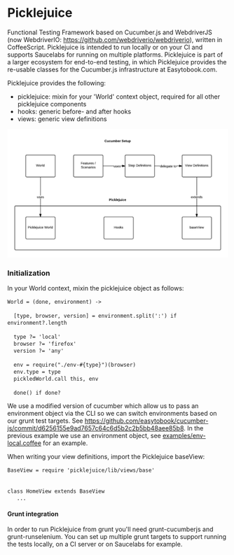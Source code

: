 # Picklejuice
Functional Testing Framework based on Cucumber.js and WebdriverJS (now WebdriverIO: https://github.com/webdriverio/webdriverio), written in CoffeeScript. Picklejuice is intended to run locally or on your CI and supports Saucelabs for running on multiple platforms.
Picklejuice is part of a larger ecosystem for end-to-end testing, in which Picklejuice provides the re-usable classes for the Cucumber.js infrastructure at Easytobook.com.

Picklejuice provides the following:

* picklejuice: mixin for your 'World' context object, required for all other picklejuice components
* hooks: generic before- and after hooks
* views: generic view definitions

![Picklejuice overview](docs/picklejuice.png)

### Initialization
In your World context, mixin the picklejuice object as follows:
```
World = (done, environment) ->

  [type, browser, version] = environment.split(':') if environment?.length

  type ?= 'local'
  browser ?= 'firefox'
  version ?= 'any'

  env = require("./env-#{type}")(browser)
  env.type = type
  pickledWorld.call this, env

  done() if done?
```

We use a modified version of cucumber which allow us to pass an environment object via the CLI so we can switch environments based on our grunt test targets. See https://github.com/easytobook/cucumber-js/commit/d6256155e9ad7657c64c6d5b2c2b5bb48aee85b8.
In the previous example we use an environment object, see [examples/env-local.coffee](examples/env-local.coffee) for an example.

When writing your view definitions, import the Picklejuice baseView:
```
BaseView = require 'picklejuice/lib/views/base'


class HomeView extends BaseView
   ...
```


#### Grunt integration
In order to run Picklejuice from grunt you'll need grunt-cucumberjs and grunt-runselenium.
You can set up multiple grunt targets to support running the tests locally, on a CI server or on Saucelabs for example.
